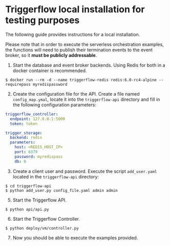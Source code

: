 # Triggerflow local installation for testing purposes

The following guide provides instructions for a local installation.

Please note that in order to execute the serverless orchestration examples, the functions will need to publish their
termination events to the event broker, so it **must be publicly addressable**.

1. Start the database and event broker backends. Using Redis for both in a docker container is recommended.
```
$ docker run --rm -d --name triggerflow-redis redis:6.0-rc4-alpine --requirepass myredispassword
```

2. Create the configuration file for the API. Create a file named `config_map.ymal`, locate it into the `triggerflow-api`
directory and fill in the following configuration parameters:

```yaml
triggerflow_controller:
  endpoint: 127.0.0.1:5000
  token: token

trigger_storage:
  backend: redis
  parameters:
    host: <REDIS_HOST_IP>
    port: 6379
    password: myredispass
    db: 0
``` 

3. Create a client user and password. Execute the script `add_user.yaml` located in the `triggerflow-api` directory:
```
$ cd triggerflow-api
$ python add_user.py config_file.yaml admin admin
```

5. Start the Triggerflow API.
```
$ python api/api.py
```

6. Start the Triggerflow Controller.
```
$ python deploy/vm/controller.py
```

7. Now you should be able to execute the examples provided.

